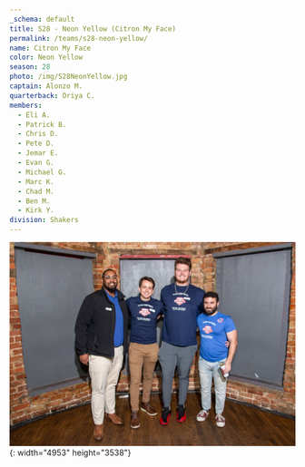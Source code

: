 ```yaml
---
_schema: default
title: S28 - Neon Yellow (Citron My Face)
permalink: /teams/s28-neon-yellow/
name: Citron My Face
color: Neon Yellow
season: 28
photo: /img/S28NeonYellow.jpg
captain: Alonzo M.
quarterback: Oriya C.
members:
  - Eli A.
  - Patrick B.
  - Chris D.
  - Pete D.
  - Jemar E.
  - Evan G.
  - Michael G.
  - Marc K.
  - Chad M.
  - Ben M.
  - Kirk Y.
division: Shakers
---
```

![](/img/da2-7066.jpg){: width="4953" height="3538"}